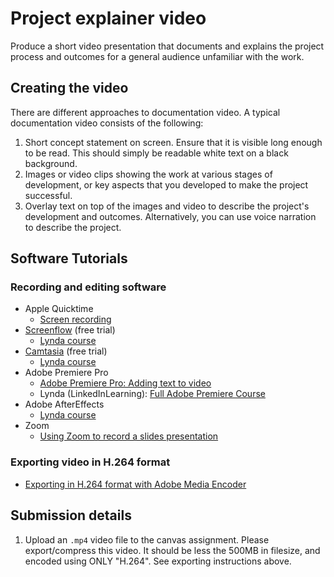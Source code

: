 # Project explainer video

Produce a short video presentation that documents and explains the project process and outcomes for a general audience unfamiliar with the work.

## Creating the video

There are different approaches to documentation video. A typical documentation video consists of the following:

1. Short concept statement on screen. Ensure that it is visible long enough to be read. This should simply be readable white text on a black background.
2. Images or video clips showing the work at various stages of development, or key aspects that you developed to make the project successful.
3. Overlay text on top of the images and video to describe the project's development and outcomes. Alternatively, you can use voice narration to describe the project.

## Software Tutorials

### Recording and editing software

* Apple Quicktime
  * [Screen recording](https://etc.usf.edu/techease/4all/getting-started/creating-screen-recordings-with-quicktime-player/#accessvid)
* [Screenflow](https://www.telestream.net/screenflow/overview.htm) (free trial)
  * [Lynda course](https://www.lynda.com/Screenflow-tutorials/ScreenFlow-8-Essential-Training/711817-2.html?org=psu.edu)
* [Camtasia](https://www.techsmith.com/video-editor.html) (free trial)
  * [Lynda course](https://www.lynda.com/Camtasia-tutorials/Camtasia-2018-Essential-Training/709839-2.html?org=psu.edu)
* Adobe Premiere Pro
  * [Adobe Premiere Pro: Adding text to video](https://www.youtube.com/watch?v=0KALkNsqFhw)
  * Lynda (LinkedInLearning): [Full Adobe Premiere Course](https://www.lynda.com/Premiere-Pro-tutorials/Using-exercise-files/5025107/2807897-4.html?org=psu.edu)
* Adobe AfterEffects
  * [Lynda course](https://www.lynda.com/After-Effects-tutorials/Welcome/758640/791274-4.html?org=psu.edu)
* Zoom
  * [Using Zoom to record a slides presentation](https://www.youtube.com/watch?v=WmMSXOQVQs4)

### Exporting video in H.264 format

* [Exporting in H.264 format with Adobe Media Encoder](https://www.evscicats.com/tutorials/export-mp4-video-for-youtube-vimeo/)

## Submission details

1. Upload an `.mp4` video file to the canvas assignment. Please export/compress this video. It should be less the 500MB in filesize, and encoded using ONLY "H.264". See exporting instructions above.